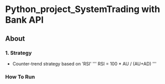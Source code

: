 # Python_project_SystemTrading with Bank API

## About

### 1. Strategy
- Counter-trend strategy based on 'RSI'
  '''
  RSI = 100 * AU / (AU+AD)
  '''

### How To Run

